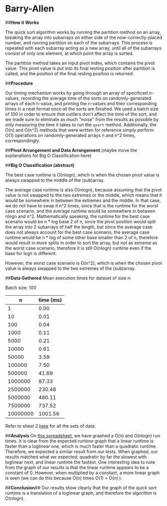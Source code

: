 # Barry-Allen

##**How it Works**

The quick sort algorithm works by running the partition method on an array, breaking the array into subarrays on either side of the now-correctly-placed number, and running partition on each of the subarrays. This process is repeated with each subarray acting as a new array, until all of the subarrays consist of only one element, at which point the array is sorted.

The partition method takes an input pivot index, which contains the pivot value. This pivot value is put into its final resting position after partition is called, and the position of the final resting position is returned.

##**Procedure**

Our timing mechanism works by going through an array of specificed n-values, recording the average time of the sorts on randomly-generated arrays of each n-value, and printing the n-values and their corresponding times in a neat format once all the sorts are finished. We used a batch size of 100 in order to ensure that outliers don't affect the time of the sort, and we made sure to eliminate as much "noise" from the results as possible by only measuring the time it takes to run the ```qsort``` method. Additionally, the O(n) and O(n^2) methods that were written for reference simply perform O(1) operations on randomly-generated arrays n and n^2 times, correspondingly.

##**Pivot Arrangement and Data Arrangement**
(maybe move the explanations for Big O Classification here)

##**Big O Classification (abstract)**

The best case runtime is O(nlogn), which is when the chosen pivot value is always swapped to the middle of the (sub)array.

The average case runtime is also O(nlogn), because assuming that the pivot value is not swapped to the two extremes or the middle, which means that it would be somewhere in between the extremes and the middle. In that case, we do not have to swap it n^2 times, since that is the runtime for the worst case scenario, and the average runtime would lie somewhere in between nlogn and n^2. Mathematically speaking, the runtime for the best case scenario would be n * log base 2 of n, since the pivot position would split the array into 2 subarrays of half the length, but since the average case does not always account for the best case scenario, the average case runtime would be n * log of some other base smaller than 2 of n, therefore would result in more splits in order to sort the array, but not as extreme as the worst case scenario, therefore it is still O(nlogn) runtime even if the base for logn is different. 

However, the worst case scenario is O(n^2), which is when the chosen pivot value is always swapped to the two extremes of the (sub)array.

##**Data Gathered**
Mean execution times for dataset of size n:

Batch size: 100

  n        | time (ms)
  -------- | ---------
  1        | 0.00
  10       | 0.01
  100      | 0.04
  1000     | 0.11
  5000     | 0.21
  10000    | 0.61
  50000    | 3.59
  100000   | 7.50
  500000   | 41.69
  1000000  | 87.33
  2500000  | 230.48
  5000000  | 480.11
  7500000  | 737.52
  10000000 | 1001.56
  
Refer to sheet 2 [here](https://docs.google.com/spreadsheets/d/1cPhpooQ144SA3srdUaYbCKzZDRhlfPsNmp4NApKldMg/pubhtml) for all the sets of data.

##**Analysis**
On [this spreadsheet](https://docs.google.com/spreadsheets/d/1cPhpooQ144SA3srdUaYbCKzZDRhlfPsNmp4NApKldMg/pubhtml), we have graphed a O(n) and O(nlogn) run times. It is clear from the expected runtime graph that a linear runtime is faster than a loglinear one, which is much faster than a quadratic runtime. Therefore, we expected a similar result from our tests. When graphed, our results matched what we expected: quadratic by far the slowest with loglinear next, and linear runtime the fastest. One interesting idea to note from the graph of our results is that the linear runtime appears to be a constant of 0. However, when multiplied by a constant, a more linear graph is seen (we can do this because O(n) times O(1) = O(n) ). 

##**Conclusion**##
Our results show clearly that the graph of the quick sort runtime is a translation of a loglinear graph, and therefore the algorithm is O(nlogn).

